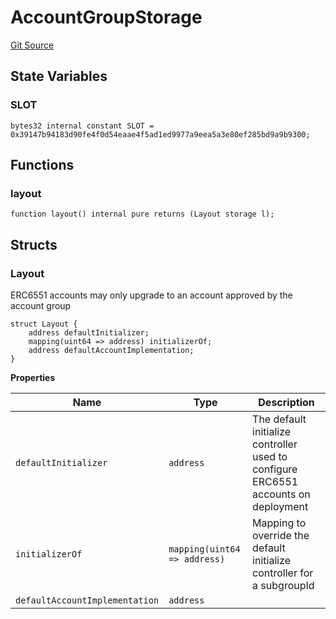 # AccountGroupStorage
[Git Source](https://github.com/0xStation/groupos/blob/a8023d340c65e0d686ded288134361dc4f500ad5/src/accountGroup/implementation/AccountGroupStorage.sol)


## State Variables
### SLOT

```solidity
bytes32 internal constant SLOT = 0x39147b94183d90fe4f0d54eaae4f5ad1ed9977a9eea5a3e80ef285bd9a9b9300;
```


## Functions
### layout


```solidity
function layout() internal pure returns (Layout storage l);
```

## Structs
### Layout
ERC6551 accounts may only upgrade to an account approved by the account group


```solidity
struct Layout {
    address defaultInitializer;
    mapping(uint64 => address) initializerOf;
    address defaultAccountImplementation;
}
```

**Properties**

|Name|Type|Description|
|----|----|-----------|
|`defaultInitializer`|`address`|The default initialize controller used to configure ERC6551 accounts on deployment|
|`initializerOf`|`mapping(uint64 => address)`|Mapping to override the default initialize controller for a subgroupId|
|`defaultAccountImplementation`|`address`||

